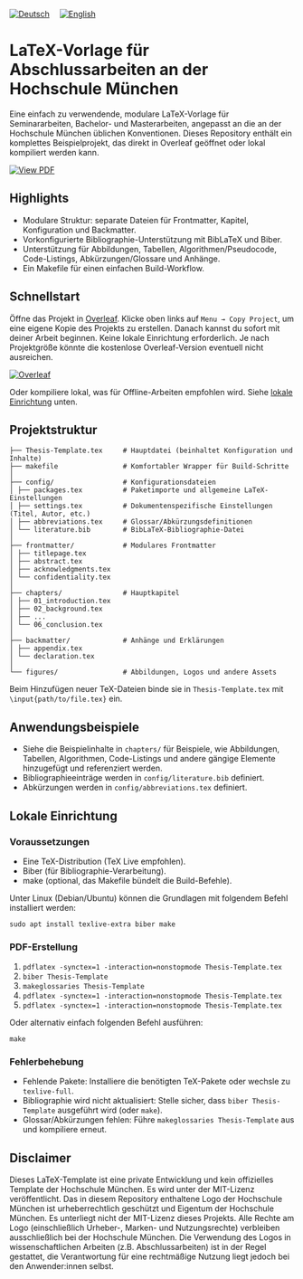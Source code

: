 [![Deutsch](https://img.shields.io/badge/DE-Deutsch-0A84FF?style=for-the-badge&logo=google-translate&logoColor=0A84FF)](https://github.com/Simon-Hi5/Hochschule-Muenchen-LaTeX-Template)&emsp;
[![English](https://img.shields.io/badge/EN-English-lightgrey?style=for-the-badge&logo=google-translate&logoColor=lightgrey)](https://github.com/Simon-Hi5/Hochschule-Muenchen-LaTeX-Template/tree/english)

# LaTeX-Vorlage für Abschlussarbeiten an der Hochschule München

Eine einfach zu verwendende, modulare LaTeX-Vorlage für Seminararbeiten, Bachelor- und Masterarbeiten, angepasst an die an der Hochschule München üblichen Konventionen. Dieses Repository enthält ein komplettes Beispielprojekt, das direkt in Overleaf geöffnet oder lokal kompiliert werden kann.

[![View PDF](https://img.shields.io/badge/View-Thesis_Template-red?style=for-the-badge&logo=readdotcv&logoColor=red)](Thesis-Template.pdf)

## Highlights

- Modulare Struktur: separate Dateien für Frontmatter, Kapitel, Konfiguration und Backmatter.
- Vorkonfigurierte Bibliographie-Unterstützung mit BibLaTeX und Biber.
- Unterstützung für Abbildungen, Tabellen, Algorithmen/Pseudocode, Code-Listings, Abkürzungen/Glossare und Anhänge.
- Ein Makefile für einen einfachen Build-Workflow.

## Schnellstart

Öffne das Projekt in [Overleaf](https://www.overleaf.com/read/nrmrmjvwwhnv#ddfbfb). Klicke oben links auf `Menu → Copy Project`, um eine eigene Kopie des Projekts zu erstellen. Danach kannst du sofort mit deiner Arbeit beginnen. Keine lokale Einrichtung erforderlich. Je nach Projektgröße könnte die kostenlose Overleaf-Version eventuell nicht ausreichen.

[![Overleaf](https://img.shields.io/badge/Open_in-Overleaf-47A141?style=for-the-badge&logo=overleaf)](https://www.overleaf.com/read/nrmrmjvwwhnv#ddfbfb)

Oder kompiliere lokal, was für Offline-Arbeiten empfohlen wird. Siehe [lokale Einrichtung](#lokale-einrichtung) unten.

## Projektstruktur

```
├── Thesis-Template.tex     # Hauptdatei (beinhaltet Konfiguration und Inhalte)
├── makefile                # Komfortabler Wrapper für Build-Schritte
│
├── config/                 # Konfigurationsdateien
│ ├── packages.tex          # Paketimporte und allgemeine LaTeX-Einstellungen
│ ├── settings.tex          # Dokumentenspezifische Einstellungen (Titel, Autor, etc.)
│ ├── abbreviations.tex     # Glossar/Abkürzungsdefinitionen
│ └── literature.bib        # BibLaTeX-Bibliographie-Datei
│
├── frontmatter/            # Modulares Frontmatter
│ ├── titlepage.tex
│ ├── abstract.tex
│ ├── acknowledgments.tex
│ └── confidentiality.tex
│
├── chapters/               # Hauptkapitel
│ ├── 01_introduction.tex
│ ├── 02_background.tex
│ ├── ...
│ └── 06_conclusion.tex
│
├── backmatter/             # Anhänge und Erklärungen
│ ├── appendix.tex
│ └── declaration.tex
│
└── figures/                # Abbildungen, Logos und andere Assets
```

Beim Hinzufügen neuer TeX-Dateien binde sie in `Thesis-Template.tex` mit `\input{path/to/file.tex}` ein.

## Anwendungsbeispiele

- Siehe die Beispielinhalte in `chapters/` für Beispiele, wie Abbildungen, Tabellen, Algorithmen, Code-Listings und andere gängige Elemente hinzugefügt und referenziert werden.
- Bibliographieeinträge werden in `config/literature.bib` definiert.
- Abkürzungen werden in `config/abbreviations.tex` definiert.

## Lokale Einrichtung

### Voraussetzungen

- Eine TeX-Distribution (TeX Live empfohlen).
- Biber (für Bibliographie-Verarbeitung).
- make (optional, das Makefile bündelt die Build-Befehle).

Unter Linux (Debian/Ubuntu) können die Grundlagen mit folgendem Befehl installiert werden:

`sudo apt install texlive-extra biber make`

### PDF-Erstellung

1. `pdflatex -synctex=1 -interaction=nonstopmode Thesis-Template.tex`
2. `biber Thesis-Template`
3. `makeglossaries Thesis-Template`
4. `pdflatex -synctex=1 -interaction=nonstopmode Thesis-Template.tex`
5. `pdflatex -synctex=1 -interaction=nonstopmode Thesis-Template.tex`

Oder alternativ einfach folgenden Befehl ausführen:

`make`

### Fehlerbehebung

- Fehlende Pakete: Installiere die benötigten TeX-Pakete oder wechsle zu `texlive-full`.
- Bibliographie wird nicht aktualisiert: Stelle sicher, dass `biber Thesis-Template` ausgeführt wird (oder `make`).
- Glossar/Abkürzungen fehlen: Führe `makeglossaries Thesis-Template` aus und kompiliere erneut.

## Disclaimer

Dieses LaTeX-Template ist eine private Entwicklung und kein offizielles Template der Hochschule München. Es wird unter der MIT-Lizenz veröffentlicht. Das in diesem Repository enthaltene Logo der Hochschule München ist urheberrechtlich geschützt und Eigentum der Hochschule München. Es unterliegt nicht der MIT-Lizenz dieses Projekts. Alle Rechte am Logo (einschließlich Urheber-, Marken- und Nutzungsrechte) verbleiben ausschließlich bei der Hochschule München. Die Verwendung des Logos in wissenschaftlichen Arbeiten (z.B. Abschlussarbeiten) ist in der Regel gestattet, die Verantwortung für eine rechtmäßige Nutzung liegt jedoch bei den Anwender:innen selbst.
